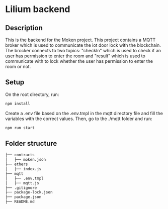 # Lilium backend

## Description

This is the backend for the Moken project. This project contains a MQTT broker which is used to communicate the iot door lock with the blockchain. The brocker connects to two topics: "checkIn" which is used to check if an user has permission to enter the room and "result" which is used to communicate with to lock whether the user has permission to enter the room or not.

## Setup

On the root directory, run:

```bash
npm install
```

Create a .env file based on the .env.tmpl in the mqtt directory file and fill the variables with the correct values. Then, go to the ./mqtt folder and run:

```bash
npm run start

```

## Folder structure

```bash
├── contracts
│   ├── moken.json
├── ethers
│   ├── index.js
├── mqtt
│   ├── .env.tmpl
│   ├── mqtt.js
├── .gitignore
├── package-lock.json
├── package.json
├── README.md
```

